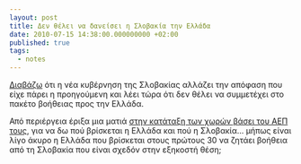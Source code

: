 ```yaml
---
layout: post
title: Δεν θέλει να δανείσει η Σλοβακία την Ελλάδα
date: 2010-07-15 14:38:00.000000000 +02:00
published: true
tags:
  - notes
---
```


<a href="http://news.in.gr/economy/article/?aid=1231052294">Διαβάζω</a> ότι η
νέα κυβέρνηση της Σλοβακίας αλλάζει την απόφαση που είχε πάρει η προηγούμενη και
λέει τώρα ότι δεν θέλει να συμμετέχει στο πακέτο βοήθειας προς την Ελλάδα.

Από περιέργεια έριξα μια ματιά
<a href="http://en.wikipedia.org/wiki/List_of_countries_by_GDP_(nominal)">στην
κατάταξη των χωρών βάσει του ΑΕΠ τους</a>, για να δω πού βρίσκεται η Ελλάδα και
πού η Σλοβακία... μήπως είναι λίγο άκυρο η Ελλάδα που βρίσκεται στους πρώτους 30
να ζητάει βοήθεια από τη Σλοβακία που είναι σχεδόν στην εξηκοστή θέση;

